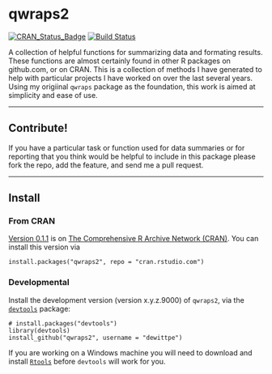# qwraps2

[![CRAN_Status_Badge](http://www.r-pkg.org/badges/version/qwraps2)](http://cran.r-project.org/package=qwraps2)
[![Build Status](https://travis-ci.org/dewittpe/qwraps2.svg?branch=master)](https://travis-ci.org/dewittpe/qwraps2)

A collection of helpful functions for summarizing data and formating results.
These functions are almost certainly found in other R packages on github.com, or
on CRAN.  This is a collection of methods I have generated to help with
particular projects I have worked on over the last several years.  Using my
origiinal `qwraps` package as the foundation, this work is aimed at simplicity
and ease of use.  

----

## Contribute!
If you have a particular task or function used for data summaries or for
reporting that you think would be helpful to include in this package please fork
the repo, add the feature, and send me a pull request.  


----

## Install

### From CRAN
[Version 0.1.1](http://cran.r-project.org/web/packages/qwraps2/index.html) is on
[The Comprehensive R Archive Network (CRAN)](http://cran.r-project.org/). You
can install this version via

    install.packages("qwraps2", repo = "cran.rstudio.com")

### Developmental
Install the development version (version x.y.z.9000) of `qwraps2`, via the 
[`devtools`](https://github.com/hadley/devtools) package:

    # install.packages("devtools")
    library(devtools)
    install_github("qwraps2", username = "dewittpe")

If you are working on a Windows machine you will need to download and install
[`Rtools`](http://cran.r-project.org/bin/windows/Rtools/) before `devtools` will
work for you.

